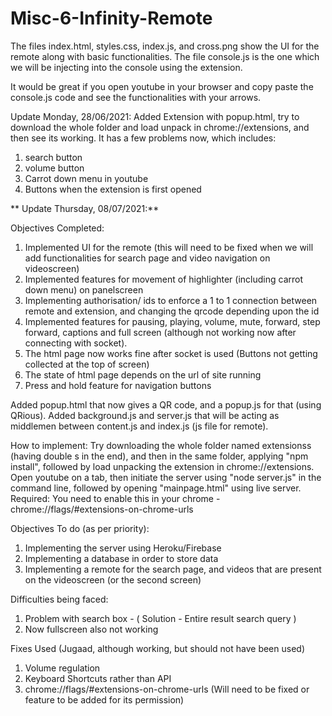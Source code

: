 # Misc-6-Infinity-Remote

The files index.html, styles.css, index.js, and cross.png show the UI for the remote along with basic functionalities.
The file console.js is the one which we will be injecting into the console using the extension.

It would be great if you open youtube in your browser and copy paste the console.js code and see the functionalities with your arrows.


Update Monday, 28/06/2021:
Added Extension with popup.html, try to download the whole folder and load unpack in chrome://extensions, and then see its working.
It has a few problems now, which includes:
1. search button
2. volume button
3. Carrot down menu in youtube
4. Buttons when the extension is first opened


**
Update Thursday, 08/07/2021:**

Objectives Completed:
1. Implemented UI for the remote (this will need to be fixed when we will add functionalities for search page and video navigation on videoscreen)
2. Implemented features for movement of highlighter (including carrot down menu) on panelscreen 
3. Implementing authorisation/ ids to enforce a 1 to 1 connection between remote and extension, and changing the qrcode depending upon the id
4. Implemented features for pausing, playing, volume, mute, forward, step forward, captions and full screen (although not working now after connecting with socket).
5. The html page now works fine after socket is used (Buttons not getting collected at the top of screen)
6. The state of html page depends on the url of site running
7. Press and hold feature for navigation buttons 


Added popup.html that now gives a QR code, and a popup.js for that (using QRious). Added background.js and server.js that will be acting as middlemen between content.js and index.js (js file for remote). 

How to implement: Try downloading the whole folder named extensionss (having double s in the end), and then in the same folder, applying "npm install", followed by load unpacking the extension in chrome://extensions. Open youtube on a tab, then initiate the server using "node server.js" in the command line, followed by opening "mainpage.html" using live server. Required: You need to enable this in your chrome - chrome://flags/#extensions-on-chrome-urls

Objectives To do (as per priority):
1. Implementing the server using Heroku/Firebase
2. Implementing a database in order to store data
3. Implementing a remote for the search page, and videos that are present on the videoscreen (or the second screen)

Difficulties being faced:
1. Problem with search box - ( Solution - Entire result search query )
2. Now fullscreen also not working

Fixes Used (Jugaad, although working, but should not have been used)
1. Volume regulation
2. Keyboard Shortcuts rather than API
3. chrome://flags/#extensions-on-chrome-urls (Will need to be fixed or feature to be added for its permission)
